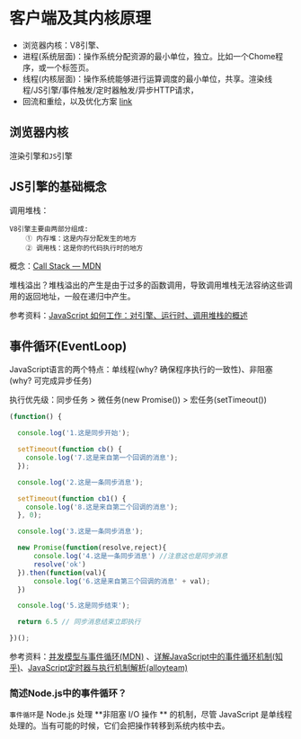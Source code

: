 

# 客户端及其内核原理

- 浏览器内核：V8引擎、
- 进程(系统层面)：操作系统分配资源的最小单位，独立。比如一个Chome程序，或一个标签页。
- 线程(内核层面)：操作系统能够进行运算调度的最小单位，共享。渲染线程/JS引擎/事件触发/定时器触发/异步HTTP请求，
- 回流和重绘，以及优化方案 [link](https://juejin.im/post/5c39aeba6fb9a049b41cb0ee)



## 浏览器内核

渲染引擎和`JS`引擎

## JS引擎的基础概念

调用堆栈：

```
V8引擎主要由两部分组成:
	① 内存堆：这是内存分配发生的地方
	② 调用栈：这是你的代码执行时的地方
```

概念：[Call Stack — MDN](https://developer.mozilla.org/zh-CN/docs/Glossary/Call_stack)

堆栈溢出？堆栈溢出的产生是由于过多的函数调用，导致调用堆栈无法容纳这些调用的返回地址，一般在递归中产生。

参考资料：[JavaScript 如何工作：对引擎、运行时、调用堆栈的概述](https://juejin.im/post/5a05b4576fb9a04519690d42)

## 事件循环(EventLoop)

JavaScript语言的两个特点：单线程(why? 确保程序执行的一致性)、非阻塞(why? 可完成异步任务)

执行优先级：同步任务 > 微任务(new Promise()) > 宏任务(setTimeout())

```javascript
(function() {

  console.log('1.这是同步开始');

  setTimeout(function cb() {
    console.log('7.这是来自第一个回调的消息');
  });

  console.log('2.这是一条同步消息');

  setTimeout(function cb1() {
    console.log('8.这是来自第二个回调的消息');
  }, 0);

  console.log('3.这是一条同步消息');

  new Promise(function(resolve,reject){
      console.log('4.这是一条同步消息') //注意这也是同步消息
      resolve('ok')
  }).then(function(val){
      console.log('6.这是来自第三个回调的消息' + val);
  })

  console.log('5.这是同步结束');

  return 6.5 // 同步消息结束立即执行

})();
```

参考资料：[并发模型与事件循环(MDN)](https://developer.mozilla.org/zh-CN/docs/Web/JavaScript/EventLoop) 、[详解JavaScript中的事件循环机制(知乎)](https://zhuanlan.zhihu.com/p/33058983)、[JavaScript定时器与执行机制解析(alloyteam)](http://www.alloyteam.com/2016/05/javascript-timer/)

### 简述Node.js中的事件循环？
`事件循环`是 Node.js 处理 **非阻塞 I/O 操作 ** 的机制，尽管 JavaScript 是单线程处理的。当有可能的时候，它们会把操作转移到系统内核中去。

